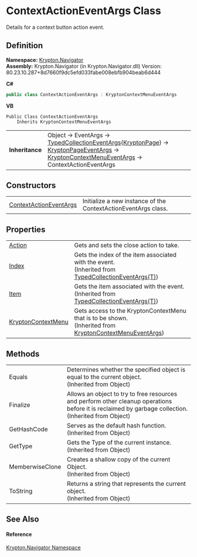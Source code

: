 # ContextActionEventArgs Class


Details for a context button action event.



## Definition
**Namespace:** <a href="a21ac074-d119-3dc6-bd1c-d3a12c0128bc.md">Krypton.Navigator</a>  
**Assembly:** Krypton.Navigator (in Krypton.Navigator.dll) Version: 80.23.10.287+8d7660f9dc5efd033fabe008ebfb904beab6d444

**C#**
``` C#
public class ContextActionEventArgs : KryptonContextMenuEventArgs
```
**VB**
``` VB
Public Class ContextActionEventArgs
	Inherits KryptonContextMenuEventArgs
```

<table><tr><td><strong>Inheritance</strong></td><td>Object  →  EventArgs  →  <a href="1650d1ab-864b-d3c7-88dd-0927a8a7d830.md">TypedCollectionEventArgs</a>(<a href="6152055e-8626-d35d-405b-6d965a03471a.md">KryptonPage</a>)  →  <a href="179bbf53-de44-174f-23b8-44c0e7dbb8ba.md">KryptonPageEventArgs</a>  →  <a href="20eac51c-3bf8-0699-bafc-72a419ca5880.md">KryptonContextMenuEventArgs</a>  →  ContextActionEventArgs</td></tr>
</table>



## Constructors
<table>
<tr>
<td><a href="f87d5952-6f14-cdee-d8d5-c3769b016964.md">ContextActionEventArgs</a></td>
<td>Initialize a new instance of the ContextActionEventArgs class.</td></tr>
</table>

## Properties
<table>
<tr>
<td><a href="577aeba6-6498-6c78-dac6-e306d9de2076.md">Action</a></td>
<td>Gets and sets the close action to take.</td></tr>
<tr>
<td><a href="a7bbde25-dc35-b517-4276-9cc0cf3543d5.md">Index</a></td>
<td>Gets the index of the item associated with the event.<br />(Inherited from <a href="1650d1ab-864b-d3c7-88dd-0927a8a7d830.md">TypedCollectionEventArgs(T)</a>)</td></tr>
<tr>
<td><a href="6791079d-ec0c-6237-8696-46779f655595.md">Item</a></td>
<td>Gets the item associated with the event.<br />(Inherited from <a href="1650d1ab-864b-d3c7-88dd-0927a8a7d830.md">TypedCollectionEventArgs(T)</a>)</td></tr>
<tr>
<td><a href="1b1f70ac-deb0-a12f-d1c6-490aea54bbcc.md">KryptonContextMenu</a></td>
<td>Gets access to the KryptonContextMenu that is to be shown.<br />(Inherited from <a href="20eac51c-3bf8-0699-bafc-72a419ca5880.md">KryptonContextMenuEventArgs</a>)</td></tr>
</table>

## Methods
<table>
<tr>
<td>Equals</td>
<td>Determines whether the specified object is equal to the current object.<br />(Inherited from Object)</td></tr>
<tr>
<td>Finalize</td>
<td>Allows an object to try to free resources and perform other cleanup operations before it is reclaimed by garbage collection.<br />(Inherited from Object)</td></tr>
<tr>
<td>GetHashCode</td>
<td>Serves as the default hash function.<br />(Inherited from Object)</td></tr>
<tr>
<td>GetType</td>
<td>Gets the Type of the current instance.<br />(Inherited from Object)</td></tr>
<tr>
<td>MemberwiseClone</td>
<td>Creates a shallow copy of the current Object.<br />(Inherited from Object)</td></tr>
<tr>
<td>ToString</td>
<td>Returns a string that represents the current object.<br />(Inherited from Object)</td></tr>
</table>

## See Also


#### Reference
<a href="a21ac074-d119-3dc6-bd1c-d3a12c0128bc.md">Krypton.Navigator Namespace</a>  
